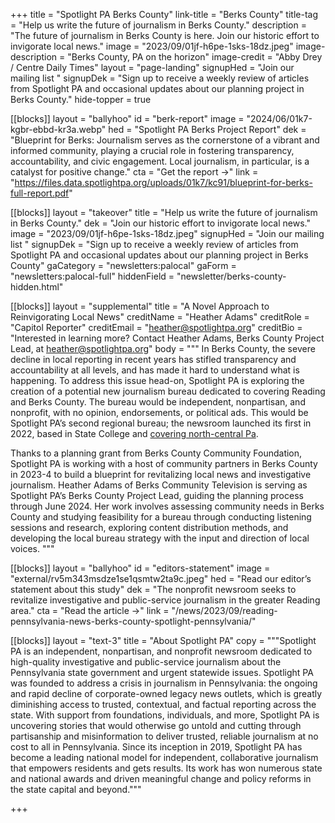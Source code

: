 +++
title = "Spotlight PA Berks County"
link-title = "Berks County"
title-tag = "Help us write the future of journalism in Berks County."
description = "The future of journalism in Berks County is here. Join our historic effort to invigorate local news."
image = "2023/09/01jf-h6pe-1sks-18dz.jpeg"
image-description = "Berks County, PA on the horizon"
image-credit = "Abby Drey / Centre Daily Times"
layout = "page-landing"
signupHed = "Join our mailing list "
signupDek = "Sign up to receive a weekly review of articles from Spotlight PA and occasional updates about our planning project in Berks County."
hide-topper = true

[[blocks]]
layout = "ballyhoo"
id = "berk-report"
image = "2024/06/01k7-kgbr-ebbd-kr3a.webp"
hed = "Spotlight PA Berks Project Report"
dek = "Blueprint for Berks: Journalism serves as the cornerstone of a vibrant and informed community, playing a crucial role in fostering transparency, accountability, and civic engagement. Local journalism, in particular, is a catalyst for positive change."
cta = "Get the report →"
link = "https://files.data.spotlightpa.org/uploads/01k7/kc91/blueprint-for-berks-full-report.pdf"

[[blocks]]
layout = "takeover"
title = "Help us write the future of journalism in Berks County."
dek = "Join our historic effort to invigorate local news."
image = "2023/09/01jf-h6pe-1sks-18dz.jpeg"
signupHed = "Join our mailing list "
signupDek = "Sign up to receive a weekly review of articles from Spotlight PA and occasional updates about our planning project in Berks County"
gaCategory = "newsletters:palocal"
gaForm = "newsletters:palocal-full"
hiddenField = "newsletter/berks-county-hidden.html"

[[blocks]]
layout = "supplemental"
title = "A Novel Approach to Reinvigorating Local News"
creditName = "Heather Adams"
creditRole = "Capitol Reporter"
creditEmail = "heather@spotlightpa.org"
creditBio = "Interested in learning more? Contact Heather Adams, Berks County Project Lead, at [heather@spotlightpa.org](mailto:heather@spotlightpa.org)"
body = """
In Berks County, the severe decline in local reporting in recent years has stifled transparency and accountability at all levels, and has made it hard to understand what is happening. To address this issue head-on, Spotlight PA is exploring the creation of a potential new journalism bureau dedicated to covering Reading and Berks County. The bureau would be independent, nonpartisan, and nonprofit, with no opinion, endorsements, or political ads. This would be Spotlight PA’s second regional bureau; the newsroom launched its first in 2022, based in State College and [covering north-central Pa](//spotlightpa.org/statecollege).

Thanks to a planning grant from Berks County Community Foundation, Spotlight PA is working with a host of community partners in Berks County in 2023-4 to build a blueprint for revitalizing local news and investigative journalism. Heather Adams of Berks Community Television is serving as Spotlight PA’s Berks County Project Lead, guiding the planning process through June 2024. Her work involves assessing community needs in Berks County and studying feasibility for a bureau through conducting listening sessions and research, exploring content distribution methods, and developing the local bureau strategy with the input and direction of local voices.
"""

[[blocks]]
layout = "ballyhoo"
id = "editors-statement"
image = "external/rv5m343msdze1se1qsmtw2ta9c.jpeg"
hed = "Read our editor’s statement about this study"
dek = "The nonprofit newsroom seeks to revitalize investigative and public-service journalism in the greater Reading area."
cta = "Read the article →"
link = "/news/2023/09/reading-pennsylvania-news-berks-county-spotlight-pennsylvania/"

[[blocks]]
layout = "text-3"
title = "About Spotlight PA"
copy = """Spotlight PA is an independent, nonpartisan, and nonprofit newsroom dedicated to high-quality investigative and public-service journalism about the Pennsylvania state government and urgent statewide issues. Spotlight PA was founded to address a crisis in journalism in Pennsylvania: the ongoing and rapid decline of corporate-owned legacy news outlets, which is greatly diminishing access to trusted, contextual, and factual reporting across the state. With support from foundations, individuals, and more, Spotlight PA is uncovering stories that would otherwise go untold and cutting through partisanship and misinformation to deliver trusted, reliable journalism at no cost to all in Pennsylvania. Since its inception in 2019, Spotlight PA has become a leading national model for independent, collaborative journalism that empowers residents and gets results. Its work has won numerous state and national awards and driven meaningful change and policy reforms in the state capital and beyond."""

+++
